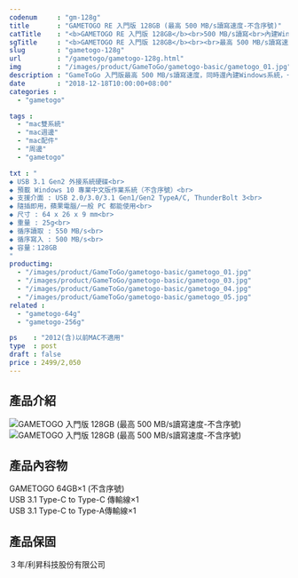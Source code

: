 ```yaml
---
codenum     : "gm-128g"
title       : "GAMETOGO RE 入門版 128GB (最高 500 MB/s讀寫速度-不含序號)"
catTitle    : "<b>GAMETOGO RE 入門版 128GB</b><br>500 MB/s讀寫<br>內建Windows10"
sgTitle     : "<b>GAMETOGO RE 入門版 128GB</b><br><br>最高 500 MB/s讀寫速度，內建Windows10作業系統(不含序號)"
slug        : "gametogo-128g"
url         : "/gametogo/gametogo-128g.html"
img         : "/images/product/GameToGo/gametogo-basic/gametogo_01.jpg"
description : "GameToGo 入門版最高 500 MB/s讀寫速度，同時還內建Windows系統，一秒讓Macbook也能使用Windows，同時還不佔用內部的硬碟空間，是外接碟也是系統"
date        : "2018-12-18T10:00:00+08:00"
categories :
  - "gametogo"

tags :
  - "mac雙系統"
  - "mac週邊"
  - "mac配件"
  - "周邊"
  - "gametogo"

txt : "
◆ USB 3.1 Gen2 外接系統硬碟<br>
◆ 預載 Windows 10 專業中文版作業系統（不含序號）<br>
◆ 支援介面 : USB 2.0/3.0/3.1 Gen1/Gen2 TypeA/C, ThunderBolt 3<br>
◆ 隨插即用，蘋果電腦/一般 PC 都能使用<br>
◆ 尺寸 : 64 x 26 x 9 mm<br>
◆ 重量 : 25g<br>
◆ 循序讀取 : 550 MB/s<br>
◆ 循序寫入 : 500 MB/s<br>
◆ 容量：128GB
"
productimg:
  - "/images/product/GameToGo/gametogo-basic/gametogo_01.jpg"
  - "/images/product/GameToGo/gametogo-basic/gametogo_03.jpg"
  - "/images/product/GameToGo/gametogo-basic/gametogo_04.jpg"
  - "/images/product/GameToGo/gametogo-basic/gametogo_05.jpg"
related :
  - "gametogo-64g"
  - "gametogo-256g"

ps    : "2012(含)以前MAC不適用"
type  : post
draft : false
price : 2499/2,050
---
```

<h2>產品介紹</h2>
<p>
<img src="/images/product/GameToGo/gametogo01.jpg" alt="GAMETOGO 入門版 128GB (最高 500 MB/s讀寫速度-不含序號)">
<img src="/images/product/GameToGo/gametogo02.jpg" alt="GAMETOGO 入門版 128GB (最高 500 MB/s讀寫速度-不含序號)">
</p>
<h2>產品內容物</h2>
<p>
GAMETOGO 64GB×1 (不含序號) <br>
USB 3.1 Type-C to Type-C 傳輸線×1<br>
USB 3.1 Type-C to Type-A傳輸線×1<br>
</p>
<h2>產品保固</h2>
<p>
３年/利昇科技股份有限公司
</p>